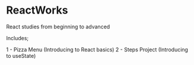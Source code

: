 # ReactWorks
React studies from beginning to advanced

Includes;

1 - Pizza Menu (Introducing to React basics)
2 - Steps Project (Introducing to useState)
